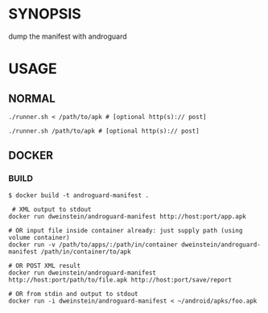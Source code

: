 # SYNOPSIS

dump the manifest with androguard


# USAGE

## NORMAL

```shell
./runner.sh < /path/to/apk # [optional http(s):// post]

./runner.sh /path/to/apk # [optional http(s):// post]

```
## DOCKER

### BUILD
```shell
$ docker build -t androguard-manifest .
```

```shell
 # XML output to stdout
docker run dweinstein/androguard-manifest http://host:port/app.apk

# OR input file inside container already: just supply path (using volume container)
docker run -v /path/to/apps/:/path/in/container dweinstein/androguard-manifest /path/in/container/to/apk

# OR POST XML result
docker run dweinstein/androguard-manifest http://host:port/path/to/file.apk http://host:port/save/report

# OR from stdin and output to stdout
docker run -i dweinstein/androguard-manifest < ~/android/apks/foo.apk

```
